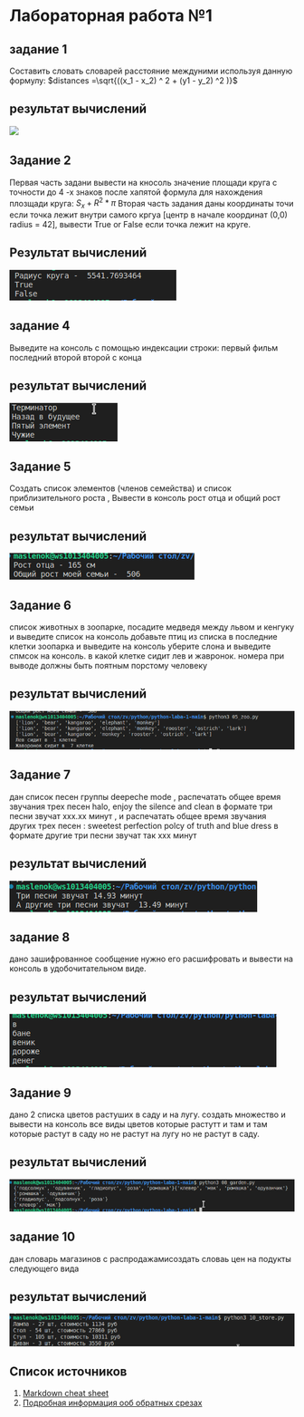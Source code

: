  # Лабораторная работа №1
 ## задание 1
 Составить словать словарей расстояние междуними используя данную формулу:
 $distances =\sqrt{((x_1 - x_2) ^ 2 + (y1 - y_2) ^2 )}$
 ## результат вычислений
 ![
 ](image.png)
 ## Задание 2
 Первая часть задани вывести на кносоль значение площади круга с точности до 4 -х знаков после хапятой 
 формула для нахождения плозщади круга:
 $S_x + R^2 * \pi$
 Вторая часть задания даны координаты точи если точка лежит внутри самого кргуа [центр в начале координат (0,0) radius = 42], вывести True or False если точка лежит на круге.
 ## Результат вычислений
 ![Alt text](image-1.png)
 ## задание 4
 Выведите на консоль с помощью индексации строки:
 первый фильм
 последний
 второй
 второй с конца
 ## результат вычислений
 ![Alt text](image-2.png)
 ## Задание 5
 Создать список элементов (членов семейства) и список приблизительного роста , Вывести в консоль рост  отца и общий рост семьи
 ## результат вычислений
 ![Alt text](image-3.png)
 ## Задание 6
 список животных в зоопарке, посадите медведя между львом и кенгуку и выведите список на консоль добавьте птиц из списка в последние клетки зоопарка и выведите на консоль уберите слона и выведите спмсок на консоль. в какой клетке сидит лев и жавронок. номера при выводе должны быть поятным порстому человеку
 ## результат вычислений
 ![Alt text](image-4.png)
 ## Задание 7
 дан список песен группы deepeche mode , распечатать общее время звучания трех песен halo, enjoy the silence and clean в формате три песни звучат xxx.xx минут , и распечатать общее время звучания других трех песен : sweetest perfection polcy of truth  and blue dress в формате другие три песни звучат так xxx минут
 ## результат вычислений 
 ![Alt text](image-5.png)
 ## задание 8
 дано зашифрованное сообщение нужно его расшифровать и вывести на консоль в удобочитательном виде.
 ## результат вычислений
 ![Alt text](image-6.png)
 ## Задание 9
 дано 2 списка цветов растуших в саду и на лугу. создать множество и вывести на консоль все виды цветов которые растутт и там и там которые растут в саду но не растут на лугу но не растут в саду.
 ## результат вычислений
 ![Alt text](image-7.png)
 ## задание 10
 дан словарь магазинов с распродажамисоздать словаь цен на подукты следующего вида
 ## результат вычислений
 ![Alt text](image-8.png)
 ## Список источников
 1. [Markdown cheat sheet](https://www.markdownguide.org/cheat-sheet/)
 2. [Подробная информация ооб обратных срезах](https://cick.ru/MFEFS)


